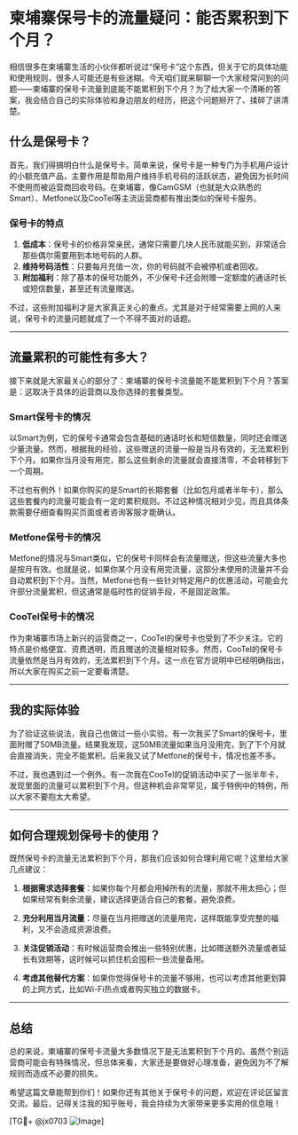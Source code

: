 # 柬埔寨保号卡的流量疑问：能否累积到下个月？

相信很多在柬埔寨生活的小伙伴都听说过“保号卡”这个东西，但关于它的具体功能和使用规则，很多人可能还是有些迷糊。今天咱们就来聊聊一个大家经常问到的问题——柬埔寨的保号卡流量到底能不能累积到下个月？为了给大家一个清晰的答案，我会结合自己的实际体验和身边朋友的经历，把这个问题掰开了、揉碎了讲清楚。

## 什么是保号卡？

首先，我们得搞明白什么是保号卡。简单来说，保号卡是一种专门为手机用户设计的小额充值产品，主要作用是帮助用户维持手机号码的活跃状态，避免因为长时间不使用而被运营商回收号码。在柬埔寨，像CamGSM（也就是大众熟悉的Smart）、Metfone以及CooTel等主流运营商都有推出类似的保号卡服务。

### 保号卡的特点

1. **低成本**：保号卡的价格非常亲民，通常只需要几块人民币就能买到，非常适合那些偶尔需要用到本地号码的人群。
2. **维持号码活性**：只要每月充值一次，你的号码就不会被停机或者回收。
3. **附加福利**：除了基本的保号功能外，不少保号卡还会附赠一定额度的通话时长或短信数量，甚至还有流量赠送。

不过，这些附加福利才是大家真正关心的重点。尤其是对于经常需要上网的人来说，保号卡的流量问题就成了一个不得不面对的话题。

---

## 流量累积的可能性有多大？

接下来就是大家最关心的部分了：柬埔寨的保号卡流量能不能累积到下个月？答案是：这取决于具体的运营商以及你选择的套餐类型。

### Smart保号卡的情况

以Smart为例，它的保号卡通常会包含基础的通话时长和短信数量，同时还会赠送少量流量。然而，根据我的经验，这些赠送的流量一般是当月有效的，无法累积到下个月。如果你当月没有用完，那么这些剩余的流量就会直接清零，不会转移到下一个周期。

不过也有例外！如果你购买的是Smart的长期套餐（比如包月或者半年卡），那么这些套餐内的流量可能会有一定的累积规则。不过这种情况相对少见，而且具体条款需要仔细查看购买页面或者咨询客服才能确认。

### Metfone保号卡的情况

Metfone的情况与Smart类似，它的保号卡同样会有流量赠送，但这些流量大多也是按月有效。也就是说，如果你某个月没有用完流量，这部分未使用的流量并不会自动累积到下个月。当然，Metfone也有一些针对特定用户的优惠活动，可能会允许部分流量累积，但这通常是临时性的促销手段，不是固定政策。

### CooTel保号卡的情况

作为柬埔寨市场上新兴的运营商之一，CooTel的保号卡也受到了不少关注。它的特点是价格便宜、资费透明，而且赠送的流量相对较多。然而，CooTel的保号卡流量依然是当月有效的，无法累积到下个月。这一点在官方说明中已经明确指出，所以大家在购买之前一定要看清楚。

---

## 我的实际体验

为了验证这些说法，我自己也做过一些小实验。有一次我买了Smart的保号卡，里面附赠了50MB流量。结果我发现，这50MB流量如果当月没用完，到了下个月就会直接消失，完全不能累积。后来我又试了Metfone的保号卡，情况也差不多。

不过，我也遇到过一个例外。有一次我在CooTel的促销活动中买了一张半年卡，发现里面的流量可以累积到下个月。但这种机会非常罕见，属于特例中的特例，所以大家不要抱太大希望。

---

## 如何合理规划保号卡的使用？

既然保号卡的流量无法累积到下个月，那我们应该如何合理利用它呢？这里给大家几点建议：

1. **根据需求选择套餐**：如果你每个月都会用掉所有的流量，那就不用太担心；但如果经常有剩余流量，建议选择更适合自己的套餐，避免浪费。
   
2. **充分利用当月流量**：尽量在当月把赠送的流量用完，这样既能享受完整的福利，又不会造成资源浪费。

3. **关注促销活动**：有时候运营商会推出一些特别优惠，比如赠送额外流量或者延长有效期等，这时候可以抓住机会囤积一些流量备用。

4. **考虑其他替代方案**：如果你觉得保号卡的流量不够用，也可以考虑其他更划算的上网方式，比如Wi-Fi热点或者购买独立的数据卡。

---

## 总结

总的来说，柬埔寨的保号卡流量大多数情况下是无法累积到下个月的。虽然个别运营商可能会有特殊情况，但总体来看，大家还是要做好心理准备，避免因为不了解规则而造成不必要的损失。

希望这篇文章能帮到你们！如果你还有其他关于保号卡的问题，欢迎在评论区留言交流。最后，记得关注我的知乎账号，我会持续为大家带来更多实用的信息哦！

[TG💪+ @jx0703 ![Image](https://github.com/user-attachments/assets/dbca1d08-cadb-493c-b0ec-ad6f7a83f270)]